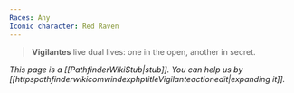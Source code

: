 ```yaml
---
Races: Any
Iconic character: Red Raven
---
```


> **Vigilantes** live dual lives: one in the open, another in secret.



*This page is a [[PathfinderWikiStub|stub]]. You can help us by [[httpspathfinderwikicomwindexphptitleVigilanteactionedit|expanding it]].*








